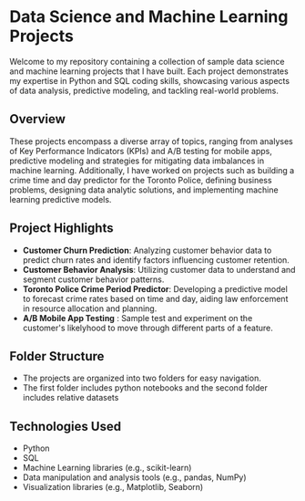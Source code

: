# Data Science and Machine Learning Projects

Welcome to my repository containing a collection of sample data science and machine learning projects that I have built. Each project demonstrates my expertise in Python and SQL coding skills, showcasing various aspects of data analysis, predictive modeling, and tackling real-world problems.

## Overview

These projects encompass a diverse array of topics, ranging from analyses of Key Performance Indicators (KPIs) and A/B testing for mobile apps, predictive modeling and strategies for mitigating data imbalances in machine learning. Additionally, I have worked on projects such as building a crime time and day predictor for the Toronto Police, defining business problems, designing data analytic solutions, and implementing machine learning predictive models.

## Project Highlights

- **Customer Churn Prediction**: Analyzing customer behavior data to predict churn rates and identify factors influencing customer retention.
- **Customer Behavior Analysis**: Utilizing customer data to understand and segment customer behavior patterns.
- **Toronto Police Crime Period Predictor**: Developing a predictive model to forecast crime rates based on time and day, aiding law enforcement in resource allocation and planning.
- **A/B Mobile App Testing** : Sample test and experiment on the customer's likelyhood to move through different parts of a feature. 

## Folder Structure

- The projects are organized into two folders for easy navigation.
- The first folder includes python notebooks and the second folder includes relative datasets

## Technologies Used

- Python
- SQL
- Machine Learning libraries (e.g., scikit-learn)
- Data manipulation and analysis tools (e.g., pandas, NumPy)
- Visualization libraries (e.g., Matplotlib, Seaborn)
